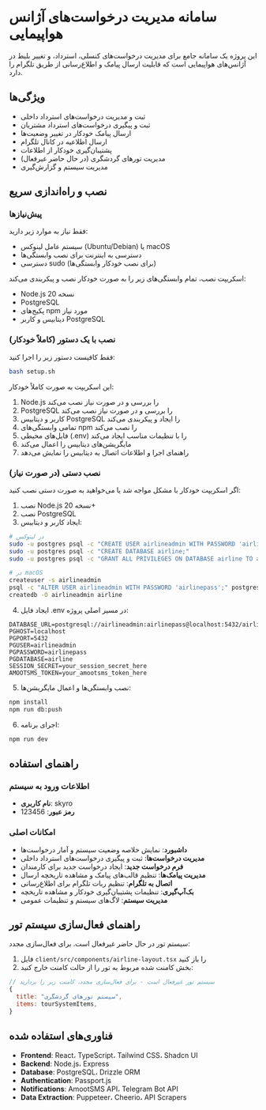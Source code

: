 # سامانه مدیریت درخواست‌های آژانس هواپیمایی

این پروژه یک سامانه جامع برای مدیریت درخواست‌های کنسلی، استرداد، و تغییر بلیط در آژانس‌های هواپیمایی است که قابلیت ارسال پیامک و اطلاع‌رسانی از طریق تلگرام را دارد.

## ویژگی‌ها

- ثبت و مدیریت درخواست‌های استرداد داخلی
- ثبت و پیگیری درخواست‌های استرداد مشتریان
- ارسال پیامک خودکار در تغییر وضعیت‌ها
- ارسال اطلاعیه در کانال تلگرام
- پشتیبان‌گیری خودکار از اطلاعات
- مدیریت تورهای گردشگری (در حال حاضر غیرفعال)
- مدیریت سیستم و گزارش‌گیری

## نصب و راه‌اندازی سریع

### پیش‌نیازها

فقط نیاز به موارد زیر دارید:
- سیستم عامل لینوکس (Ubuntu/Debian) یا macOS
- دسترسی به اینترنت برای نصب وابستگی‌ها
- دسترسی sudo (برای نصب خودکار وابستگی‌ها)

اسکریپت نصب، تمام وابستگی‌های زیر را به صورت خودکار نصب و پیکربندی می‌کند:
- Node.js نسخه 20
- PostgreSQL
- پکیج‌های npm مورد نیاز
- دیتابیس و کاربر PostgreSQL

### نصب با یک دستور (کاملاً خودکار)

فقط کافیست دستور زیر را اجرا کنید:

```bash
bash setup.sh
```

این اسکریپت به صورت کاملاً خودکار:
1. Node.js را بررسی و در صورت نیاز نصب می‌کند
2. PostgreSQL را بررسی و در صورت نیاز نصب می‌کند
3. کاربر و دیتابیس PostgreSQL را ایجاد و پیکربندی می‌کند
4. تمامی وابستگی‌های npm را نصب می‌کند
5. فایل‌های محیطی (.env) را با تنظیمات مناسب ایجاد می‌کند
6. مایگریشن‌های دیتابیس را اعمال می‌کند
7. راهنمای اجرا و اطلاعات اتصال به دیتابیس را نمایش می‌دهد

### نصب دستی (در صورت نیاز)

اگر اسکریپت خودکار با مشکل مواجه شد یا می‌خواهید به صورت دستی نصب کنید:

1. نصب Node.js نسخه 20+
2. نصب PostgreSQL 
3. ایجاد کاربر و دیتابیس:
```bash
# در لینوکس
sudo -u postgres psql -c "CREATE USER airlineadmin WITH PASSWORD 'airlinepass';"
sudo -u postgres psql -c "CREATE DATABASE airline;"
sudo -u postgres psql -c "GRANT ALL PRIVILEGES ON DATABASE airline TO airlineadmin;"

# در macOS
createuser -s airlineadmin
psql -c "ALTER USER airlineadmin WITH PASSWORD 'airlinepass';" postgres
createdb -O airlineadmin airline
```

4. ایجاد فایل .env در مسیر اصلی پروژه:
```
DATABASE_URL=postgresql://airlineadmin:airlinepass@localhost:5432/airline
PGHOST=localhost
PGPORT=5432
PGUSER=airlineadmin
PGPASSWORD=airlinepass
PGDATABASE=airline
SESSION_SECRET=your_session_secret_here
AMOOTSMS_TOKEN=your_amootsms_token_here
```

5. نصب وابستگی‌ها و اعمال مایگریشن‌ها:
```bash
npm install
npm run db:push
```

6. اجرای برنامه:
```bash
npm run dev
```

## راهنمای استفاده

### اطلاعات ورود به سیستم
- **نام کاربری**: skyro
- **رمز عبور**: 123456

### امکانات اصلی
- **داشبورد**: نمایش خلاصه وضعیت سیستم و آمار درخواست‌ها
- **مدیریت درخواست‌ها**: ثبت و پیگیری درخواست‌های استرداد داخلی
- **فرم درخواست جدید**: ایجاد درخواست جدید برای کارمندان
- **مدیریت پیامک‌ها**: تنظیم قالب‌های پیامک و مشاهده تاریخچه ارسال
- **اتصال به تلگرام**: تنظیم ربات تلگرام برای اطلاع‌رسانی
- **بک‌آپ‌گیری**: تنظیمات پشتیبان‌گیری خودکار و مشاهده تاریخچه
- **مدیریت سیستم**: لاگ‌های سیستم و تنظیمات عمومی

## راهنمای فعال‌سازی سیستم تور

سیستم تور در حال حاضر غیرفعال است. برای فعال‌سازی مجدد:

1. فایل `client/src/components/airline-layout.tsx` را باز کنید
2. بخش کامنت شده مربوط به تور را از حالت کامنت خارج کنید:
```jsx
// سیستم تور غیرفعال است - برای فعال‌سازی مجدد، کامنت زیر را بردارید
{
  title: "سیستم تورهای گردشگری",
  items: tourSystemItems,
}
```

## فناوری‌های استفاده شده

- **Frontend**: React، TypeScript، Tailwind CSS، Shadcn UI
- **Backend**: Node.js، Express
- **Database**: PostgreSQL، Drizzle ORM
- **Authentication**: Passport.js
- **Notifications**: AmootSMS API، Telegram Bot API
- **Data Extraction**: Puppeteer، Cheerio، API Scrapers